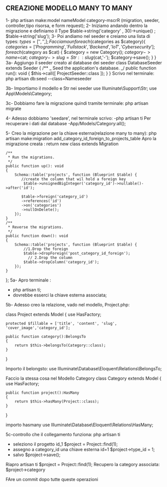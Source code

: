 ## CREAZIONE MODELLO MANY TO MANY

1- php artisan make:model nameModel category-mscrR (migration, seeder, controller,tipo risorsa, e form request);
2- Iniziamo andando dentro la migrazione e definiamo il Type $table->string('category' , 30)->unique() ; $table->string('slug');
3- Poi andiamo nel seeder e creiamo una lista di types: $types = ['','',];
Facciamo un foreach ($categories as $category){
    $categories = ['Programming', 'Fullstack','Backend', 'IoT', 'Cyber security'];
        foreach ($category as $cat) {
            $category = new Category();
            $category->name =$cat;
$category->slug = Str::slug($cat,'-');
$category->save();
}
}
3a- Aggiungo il seeder creato al database dei seeder
class DatabaseSeeder extends Seeder
{
/\*\*
_ Seed the application's database.
_/
public function run(): void
{
$this->call([
ProjectSeeder::class
]);
}
}
Scrivo nel terminale: php artisan db:seed --class=Nameseeder

3b- Importiamo il modello e Str nei seeder
use Illuminate\Support\Str;
use App\Models\Category;

3c- Dobbiamo fare la migrazione quindi tramite terminale: php artisan migrate

4- Adesso dobbiamo 'seedare', nel terminale scrivo:
-php artisan ti
Per recuperare i dati dal database
-App/Models/Category:all();

5- Creo la migrazione per la chiave esterna(relazione many to many):
php artisan make:migration add_category_id_foreign_to_projects_table
Apro la migrazione creata :
return new class extends Migration

    /**
     * Run the migrations.
     */
    public function up(): void
    {
        Schema::table('projects', function (Blueprint $table) {
           //create the column that wil hold a foreign key
            $table->unsignedBigInteger('category_id')->nullable()->after('id');

           $table->foreign('category_id')
           ->references('id')
           ->on('categories')
           ->nullOnDelete();
        });
    }
    /**
     * Reverse the migrations.
     */
    public function down(): void
    {
        Schema::table('projects', function (Blueprint $table) {
            //1.Drop the foreign
            $table->dropForeign('post_category_id_foreign');
              // 2.Drop the column
            $table->dropColumn('category_id');
        });
    }

};
5a- Apro terminale :

-   php artisan ti;
-   dovrebbe esserci la chiave esterna associata;

5b- Adesso creo la relazione, vado nel modello, Project.php:

class Project extends Model
{
use HasFactory;

    protected $fillable = ['title', 'content', 'slug', 'cover_image','category_id'];

    public function category():BelongsTo
    {
        return $this->belongsTo(Category::class);
    }

}

Importo il belongsto:
use Illuminate\Database\Eloquent\Relations\BelongsTo;

Faccio la stessa cosa nel Modello Category
class Category extends Model
{
use HasFactory;

    public function project():HasMany
    {
        return $this->hasMany(Project::class);
    }

}

importo hasmany
use Illuminate\Database\Eloquent\Relations\HasMany;

5c-controllo che il collegamento funziona:
php artisan ti

-   seleziono il progetto id_1
    $project = Project::find(1);
-   assegno a category_id una chiave esterna id=1
    $project->type_id = 1;
-   salvo
    $project->save();

Riapro artisan ti
$project = Project::find(1);
Recupero la category associata:
$project->category

FAre un commit dopo tutte queste operazioni
